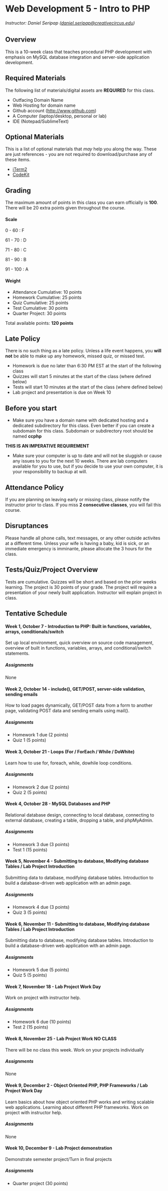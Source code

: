 # Web Development 5 - Intro to PHP
###### Instructor: Daniel Seripap (daniel.seripap@creativecircus.edu)

## Overview

This is a 10-week class that teaches procedural PHP development with emphasis on MySQL database integration and server-side application development.

## Required Materials

The following list of materials/digital assets are **REQUIRED** for this class.

+ Outfacing Domain Name
+ Web Hosting for domain name
+ Github account (http://www.github.com)
+ A Computer (laptop/desktop, personal or lab)
+ IDE (Notepad/SublimeText)

## Optional Materials

This is a list of optional materials that *may* help you along the way. These are just references - you are not required to download/purchase any of these items.

+ [iTerm2](http://www.iterm2.com)
+ [CodeKit](incident57.com/codekit/‎)

## Grading

The maximum amount of points in this class you can earn officially is **100**. There will be 20 extra points given throughout the course.

#### Scale

0 - 60 : F

61 - 70 : D

71 - 80 : C

81 - 90 : B

91 - 100 : A

#### Weight

+ Attendance Cumulative: 10 points
+ Homework Cumulative: 25 points
+ Quiz Cumulative: 25 points
+ Test Cumulative: 30 points
+ Quarter Project: 30 points

Total available points: **120 points**

## Late Policy

There is no such thing as a late policy. Unless a life event happens, you **will not** be able to make up any homework, missed quiz, or missed test.

+ Homework is due no later than 6:30 PM EST at the start of the following class
+ Quizzes will start 5 minutes at the start of the class (where defined below)
+ Tests will start 10 minutes at the start of the class (where defined below)
+ Lab project and presentation is due on Week 10

## Before you start

+ Make sure you have a domain name with dedicated hosting and a dedicated subdirectory for this class. Even better if you can create a subdomain for this class. Subdomain or subdirectory root should be named **ccphp**

**THIS IS AN IMPERATIVE REQUIREMENT**

+ Make sure your computer is up to date and will not be sluggish or cause any issues to you for the next 10 weeks. There are lab computers available for you to use, but if you decide to use your own computer, it is your responsibility to backup at will.

## Attendance Policy

If you are planning on leaving early or missing class, please notify the instructor prior to class. If you miss **2 consecutive classes**, you will fail this course.

## Disruptances

Please handle all phone calls, text messages, or any other outside activites at a different time. Unless your wife is having a baby, kid is sick, or an immediate emergency is imminante, please allocate the 3 hours for the class.

## Tests/Quiz/Project Overview

Tests are cumulative. Quizzes will be short and based on the prior weeks learning. The project is 30 points of your grade. The project will require a presentation of your newly built application. Instructor will explain project in class.

## Tentative Schedule

#### Week 1, October 7 - Introduction to PHP: Built in functions, variables, arrays, conditionals/switch

Set up local environment, quick overview on source code management, overview of built in functions, variables, arrays, and conditional/switch statements.

##### Assignments

None

#### Week 2, October 14 - include(), GET/POST, server-side validation, sending emails

How to load pages dynamically, GET/POST data from a form to another page, validating POST data and sending emails using mail().

##### Assignments

+ Homework 1 due (2 points)
+ Quiz 1 (5 points)

#### Week 3, October 21 - Loops (For / ForEach / While / DoWhite)

Learn how to use for, foreach, while, dowhile loop conditions.

##### Assignments

+ Homework 2 due (2 points)
+ Quiz 2 (5 points)

#### Week 4, October 28 - MySQL Databases and PHP

Relational database design, connecting to local database, connecting to external database, creating a table, dropping a table, and phpMyAdmin.

##### Assignments

+ Homework 3 due (3 points)
+ Test 1 (15 points)

#### Week 5, November 4 - Submitting to database, Modifying database Tables / Lab Project Introduction

Submitting data to database, modifying database tables. Introduction to build a database-driven web application with an admin page.

##### Assignments

+ Homework 4 due (3 points)
+ Quiz 3 (5 points)

#### Week 6, November 11 - Submitting to database, Modifying database Tables / Lab Project Introduction

Submitting data to database, modifying database tables. Introduction to build a database-driven web application with an admin page.

##### Assignments

+ Homework 5 due (5 points)
+ Quiz 5 (5 points)

#### Week 7, November 18 - Lab Project Work Day

Work on project with instructor help.

##### Assignments

+ Homework 6 due (10 points)
+ Test 2 (15 points)

#### Week 8, November 25 - Lab Project Work **NO CLASS**

There will be no class this week. Work on your projects individually

##### Assignments

None

#### Week 9, December 2 - Object Oriented PHP, PHP Frameworks / Lab Project Work Day

Learn basics about how object oriented PHP works and writing scalable web applications. Learning about different PHP frameworks. Work on project with instructor help.

##### Assignments

None

#### Week 10, December 9 - Lab Project demonstration

Demonstrate semester project/Turn in final projects

##### Assignments

+ Quarter project (30 points)


